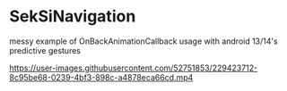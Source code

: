 # SekSiNavigation
messy example of OnBackAnimationCallback usage with android 13/14's predictive gestures

https://user-images.githubusercontent.com/52751853/229423712-8c95be68-0239-4bf3-898c-a4878eca66cd.mp4

